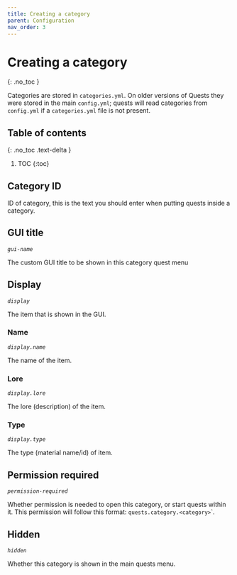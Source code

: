 ```yaml
---
title: Creating a category
parent: Configuration
nav_order: 3
---
```


# Creating a category
{: .no_toc }

Categories are stored in `categories.yml`. On older versions of Quests
they were stored in the main `config.yml`; quests will read categories
from `config.yml` if a `categories.yml` file is not present.


## Table of contents
{: .no_toc .text-delta }

1. TOC
{:toc}

## Category ID

ID of category, this is the text you should enter when putting quests
inside a category.

## GUI title


*`gui-name`*

The custom GUI title to be shown in this category quest menu

## Display

  
*`display`*

The item that is shown in the GUI.

### Name

  
*`display.name`*

The name of the item.

### Lore

  
*`display.lore`*

The lore (description) of the item.

### Type

  
*`display.type`*

The type (material name/id) of item.

## Permission required

  
*`permission-required`*

Whether permission is needed to open this category, or start quests
within it. This permission will follow this format:
`quests.category.<category>`\`.

## Hidden

  
*`hidden`*

Whether this category is shown in the main quests menu.
